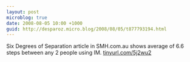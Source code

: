 ```yaml
---
layout: post
microblog: true
date: 2008-08-05 10:00 +1000
guid: http://desparoz.micro.blog/2008/08/05/t877793194.html
---
```

Six Degrees of Separation article in SMH.com.au shows average of 6.6 steps between any 2 people using IM. [tinyurl.com/5j2wu2](http://tinyurl.com/5j2wu2)
